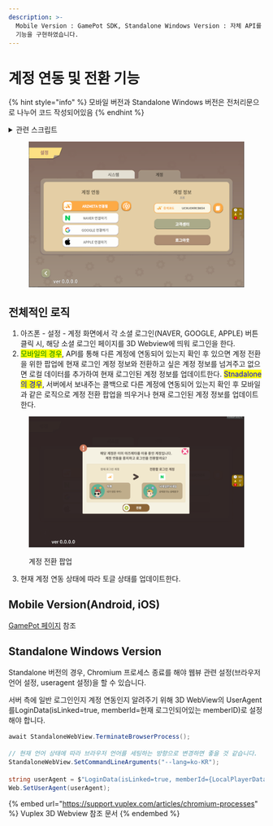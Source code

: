 ```yaml
---
description: >-
  Mobile Version : GamePot SDK, Standalone Windows Version : 자체 API를 사용하여 계정 연동
  기능을 구현하였습니다.
---
```


# 계정 연동 및 전환 기능

{% hint style="info" %}
모바일 버전과 Standalone Windows 버전은 전처리문으로 나누어 코드 작성되어있음
{% endhint %}

<details>

<summary>관련 스크립트</summary>

계정 연동 :[ ](https://hancom.dooray.com/wiki/3447245024658035709/3574835411885222890)Assets\\\_DEV\Script\UI\View\View\_Account.cs

계정 전환 : Assets\\\_DEV\Script\UI\Popup\Popup\_ConvertAccount.cs

</details>

<figure><img src="../../.gitbook/assets/image (27).png" alt=""><figcaption></figcaption></figure>

## 전체적인 로직

1. 아즈폰 - 설정 -  계정 화면에서 각 소셜 로그인(NAVER, GOOGLE, APPLE) 버튼 클릭 시, 해당 소셜 로그인 페이지를 3D Webview에 띄워 로그인을 한다.
2. <mark style="color:green;">모바일의 경우</mark>, API를 통해 다른 계정에 연동되어 있는지 확인 후 있으면 계정 전환을 위한 팝업에 현재 로그인 계정 정보와 전환하고 싶은 계정 정보를 넘겨주고 없으면 로컬 데이터를 추가하여 현재 로그인된 계정 정보를 업데이트한다. <mark style="color:blue;">Stnadalone의 경우</mark>, 서버에서 보내주는 콜백으로 다른 계정에 연동되어 있는지 확인 후 모바일과 같은 로직으로 계정 전환 팝업을 띄우거나 현재 로그인된 계정 정보를 업데이트한다.

<figure><img src="../../.gitbook/assets/image (29).png" alt=""><figcaption><p>계정 전환 팝업</p></figcaption></figure>

3. 현재 계정 연동 상태에 따라 토글 상태를 업데이트한다.

## Mobile Version(Android, iOS)

[GamePot 페이지](../../asset/sdk/firebase/gamepot.md) 참조

## Standalone Windows Version

Standalone 버전의 경우, Chromium 프로세스 종료를 해야 웹뷰 관련 설정(브라우저 언어 설정, useragent 설정)을 할 수 있습니다.

서버 측에 일반 로그인인지 계정 연동인지 알려주기 위해 3D WebView의 UserAgent를LoginData(isLinked=true, memberId=현재 로그인되어있는 memberID)로 설정해야 합니다.

```csharp
await StandaloneWebView.TerminateBrowserProcess();

// 현재 언어 상태에 따라 브라우저 언어를 세팅하는 방향으로 변경하면 좋을 것 같습니다.
StandaloneWebView.SetCommandLineArguments("--lang=ko-KR");

string userAgent = $"LoginData(isLinked=true, memberId={LocalPlayerData.MemberID})";
Web.SetUserAgent(userAgent);
```

{% embed url="https://support.vuplex.com/articles/chromium-processes" %}
Vuplex 3D Webview 참조 문서
{% endembed %}
